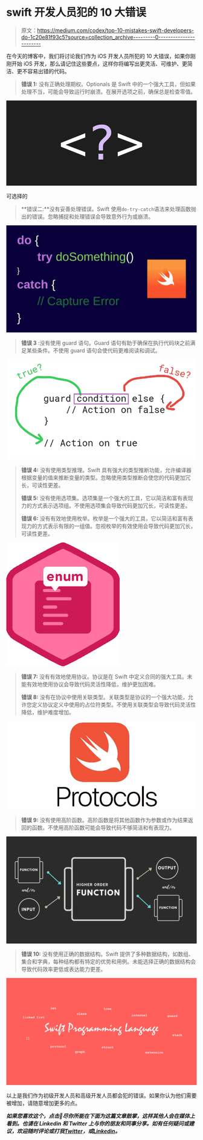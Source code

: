 # swift 开发人员犯的 10 大错误

> 原文：<https://medium.com/codex/top-10-mistakes-swift-developers-do-1c20e81f93c5?source=collection_archive---------0----------------------->

在今天的博客中，我们将讨论我们作为 iOS 开发人员所犯的 10 大错误，如果你刚刚开始 iOS 开发，那么请记住这些要点，这样你将编写出更灵活、可维护、更简洁、更不容易出错的代码。

> **错误 1:** 没有正确处理期权。Optionals 是 Swift 中的一个强大工具，但如果处理不当，可能会导致运行时崩溃。在展开选项之前，确保总是检查零值。

![](img/8c22e4f0aedaaef8438c15f660c71f37.png)

可选择的

> **错误二:**没有妥善处理错误。Swift 使用`do-try-catch`语法来处理函数抛出的错误。忽略捕捉和处理错误会导致意外行为或崩溃。

![](img/13e1429dea775b13397f09d4e4d7bdbf.png)

> **错误 3** :没有使用 guard 语句。Guard 语句有助于确保在执行代码块之前满足某些条件。不使用 guard 语句会使代码更难阅读和调试。

![](img/e77230834dbb852c4ec8c8a964aea5dc.png)

> **错误 4:** 没有使用类型推理。Swift 具有强大的类型推断功能，允许编译器根据变量的值来推断变量的类型。忽略使用类型推断会使您的代码更加冗长，可读性更差。
> 
> **错误 5:** 没有使用选项集。选项集是一个强大的工具，它以简洁和富有表现力的方式表示选项组。不使用选项集会导致代码更加冗长，可读性更差。
> 
> **错误 6:** 没有有效地使用枚举。枚举是一个强大的工具，它以简洁和富有表现力的方式表示有限的一组值。忽视枚举的有效使用会导致代码更加冗长，可读性更差。

![](img/489f6537be2c98ca020adb8ec17cc6ad.png)

> **错误 7:** 没有有效地使用协议。协议是在 Swift 中定义合同的强大工具。未能有效地使用协议会导致代码灵活性降低，维护更加困难。
> 
> **错误 8:** 没有在协议中使用关联类型。关联类型是协议的一个强大功能，允许您定义协议定义中使用的占位符类型。不使用关联类型会导致代码灵活性降低，维护难度增加。

![](img/13f599a9215ee362fb08cd80b9406f0f.png)

> **错误 9:** 没有使用高阶函数。高阶函数是将其他函数作为参数或作为结果返回的函数。不使用高阶函数可能会导致代码不够简洁和有表现力。

![](img/85f7e314f25bdb57a98071d4d2bf0672.png)

> **错误 10:** 没有使用正确的数据结构。Swift 提供了多种数据结构，如数组、集合和字典，每种结构都有特定的优势和用例。未能选择正确的数据结构会导致代码效率更低或表达能力更差。

![](img/f1ae2e26487449c2589fd3dcead950b8.png)

以上是我们作为初级开发人员和高级开发人员都会犯的错误。如果你认为他们需要被增加，请随意增加更多的点。

***如果您喜欢这个，点击💚尽你所能在下面为这篇文章鼓掌，这样其他人会在媒体上看到。也请在 Linkedin 和 Twitter 上与你的朋友和同事分享。如有任何疑问或建议，欢迎随时评论或打我***[***Twitter***](https://twitter.com/b_banzara)***，或***[***Linkedin***](https://www.linkedin.com/in/rranjanchchn/)***。***